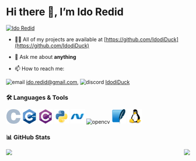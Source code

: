 <h1 align="left">Hi there 👋, I’m Ido Redid</h1>

<p align="left"> <a href="https://github.com/ryo-ma/github-profile-trophy"><img src="https://github-profile-trophy.vercel.app/?username=idoredid" alt="Ido Redid" /></a> </p>

- 👨‍💻 All of my projects are available at [https://github.com/IdodiDuck](https://github.com/IdodiDuck)
- 💬 Ask me about **anything**

- 📫 How to reach me: 
<img src="https://cdn-icons-png.flaticon.com/512/732/732200.png" alt="email" width="20" height="20" valign="bottom"/>
<a href="mailto:ido.redid@gmail.com" target="_blank" rel="noreferrer"> ido.redid@gmail.com</a>, 
<img src="https://discord.com/assets/f9bb9c4af2b9c32a2c5ee0014661546d.png" alt="discord" width="20" height="20" valign="bottom"/>
<a href="https://discord.com/users/534391718917701635" target="_blank" rel="noreferrer"> IdodiDuck</a>

<h3>🛠️ Languages & Tools</h3>
<p>
  <img src="https://raw.githubusercontent.com/devicons/devicon/master/icons/c/c-original.svg" alt="c" width="40" height="40"/>
  <img src="https://raw.githubusercontent.com/devicons/devicon/master/icons/cplusplus/cplusplus-original.svg" alt="cpp" width="40" height="40"/>
  <img src="https://raw.githubusercontent.com/devicons/devicon/master/icons/csharp/csharp-original.svg" alt="csharp" width="40" height="40"/>
  <img src="https://raw.githubusercontent.com/devicons/devicon/master/icons/python/python-original.svg" alt="python" width="40" height="40"/>
  <img src="https://raw.githubusercontent.com/devicons/devicon/master/icons/dot-net/dot-net-original.svg" alt="wpf" width="40" height="40"/>
  <img src="https://raw.githubusercontent.com/opencv/opencv/master/sources/images/opencv-logo-white.png" alt="opencv" width="40" height="40"/>
  <img src="https://raw.githubusercontent.com/devicons/devicon/master/icons/sqlite/sqlite-original.svg" alt="sqlite" width="40" height="40"/>
  <img src="https://raw.githubusercontent.com/devicons/devicon/master/icons/linux/linux-original.svg" alt="linux" width="40" height="40"/>
</p>

<h3>📊 GitHub Stats</h3>
<div style="display: flex; justify-content: space-between; align-items: center;">

  <img src="https://github-readme-stats.vercel.app/api?username=IdodiDuck&show_icons=true&theme=tokyonight" height="180"/>
  <img src="https://github-readme-stats.vercel.app/api/top-langs/?username=IdodiDuck&layout=compact&theme=tokyonight" height="180"/>

</div>
